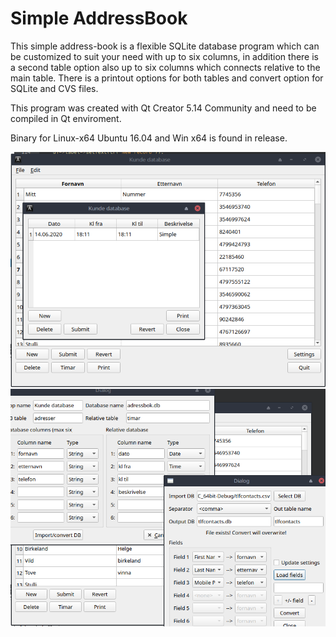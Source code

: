 # Simple AddressBook
This simple address-book is a flexible SQLite database program which can be customized to suit your need with up to six columns, in addition there is a second table option also up to six columns which connects relative to the main table.
There is a printout options for both tables and convert option for SQLite and CVS files.

This program was created with Qt Creator 5.14 Community and need to be compiled in Qt enviroment.

Binary for Linux-x64 Ubuntu 16.04 and Win x64 is found in release.


![Welcome screen](https://github.com/QTinman/AddressBook/blob/master/adressbok1.png)
![Welcome screen](https://github.com/QTinman/AddressBook/blob/master/adressbok2.png)
